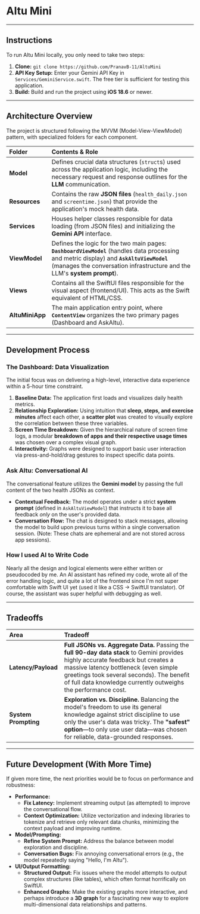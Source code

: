 # Altu Mini

---

## Instructions

To run Altu Mini locally, you only need to take two steps:

1.  **Clone:** `git clone https://github.com/PranavB-11/AltuMini`
2.  **API Key Setup:** Enter your Gemini API Key in `Services/GeminiService.swift`. The free tier is sufficient for testing this application.
3.  **Build:** Build and run the project using **iOS 18.6** or newer.

---

## Architecture Overview

The project is structured following the MVVM (Model-View-ViewModel) pattern, with specialized folders for each component.

| Folder | Contents & Role |
| :--- | :--- |
| **Model** | Defines crucial data structures (`struct`s) used across the application logic, including the necessary request and response outlines for the **LLM** communication. |
| **Resources** | Contains the raw **JSON files** (`health_daily.json` and `screentime.json`) that provide the application's mock health data. |
| **Services** | Houses helper classes responsible for data loading (from JSON files) and initializing the **Gemini API** interface. |
| **ViewModel** | Defines the logic for the two main pages: **`DashboardViewModel`** (handles data processing and metric display) and **`AskAltuViewModel`** (manages the conversation infrastructure and the LLM's **system prompt**). |
| **Views** | Contains all the SwiftUI files responsible for the visual aspect (frontend/UI). This acts as the Swift equivalent of HTML/CSS. |
| **AltuMiniApp** | The main application entry point, where **`ContentView`** organizes the two primary pages (Dashboard and AskAltu). |

---

## Development Process

### The Dashboard: Data Visualization

The initial focus was on delivering a high-level, interactive data experience within a 5-hour time constraint.

1.  **Baseline Data:** The application first loads and visualizes daily health metrics.
2.  **Relationship Exploration:** Using intuition that **sleep, steps, and exercise minutes** affect each other, a **scatter plot** was created to visually explore the correlation between these three variables.
3.  **Screen Time Breakdown:** Given the hierarchical nature of screen time logs, a modular **breakdown of apps and their respective usage times** was chosen over a complex visual graph.
4.  **Interactivity:** Graphs were designed to support basic user interaction via press-and-hold/drag gestures to inspect specific data points.

### Ask Altu: Conversational AI

The conversational feature utilizes the **Gemini model** by passing the full content of the two health JSONs as context.

* **Contextual Feedback:** The model operates under a strict **system prompt** (defined in `AskAltuViewModel`) that instructs it to base all feedback *only* on the user's provided data.
* **Conversation Flow:** The chat is designed to stack messages, allowing the model to build upon previous turns within a single conversation session. (Note: These chats are ephemeral and are not stored across app sessions).

### How I used AI to Write Code

Nearly all the design and logical elements were either written or pseudocoded by me. An AI assistant has refined my code, wrote all of the error handling logic, and quite a lot of the frontend since I'm not super comfortable with Swift UI yet (used it like a CSS -> SwiftUI translator). Of course, the assistant was super helpful with debugging as well.

---

## Tradeoffs

| Area | Tradeoff |
| :--- | :--- |
| **Latency/Payload** | **Full JSONs vs. Aggregate Data.** Passing the **full 90-day data stack** to Gemini provides highly accurate feedback but creates a massive latency bottleneck (even simple greetings took several seconds). The benefit of full data knowledge currently outweighs the performance cost. |
| **System Prompting** | **Exploration vs. Discipline.** Balancing the model's freedom to use its general knowledge against strict discipline to use only the user's data was tricky. The **"safest" option**—to only use user data—was chosen for reliable, data-grounded responses. |

---

## Future Development (With More Time)

If given more time, the next priorities would be to focus on performance and robustness:

* **Performance:**
    * **Fix Latency:** Implement streaming output (as attempted) to improve the conversational flow.
    * **Context Optimization:** Utilize vectorization and indexing libraries to tokenize and retrieve only relevant data chunks, minimizing the context payload and improving runtime.
* **Model/Prompting:**
    * **Refine System Prompt:** Address the balance between model exploration and discipline.
    * **Conversation Bugs:** Fix annoying conversational errors (e.g., the model repeatedly saying "Hello, I'm Altu").
* **UI/Output Formatting:**
    * **Structured Output:** Fix issues where the model attempts to output complex structures (like tables), which often format horrifically on SwiftUI.
    * **Enhanced Graphs:** Make the existing graphs more interactive, and perhaps introduce a **3D graph** for a fascinating new way to explore multi-dimensional data relationships and patterns.
